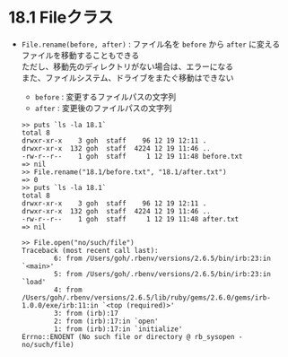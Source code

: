 # 18.1 Fileクラス

- `File.rename(before, after)` : ファイル名を `before` から `after` に変える  
    ファイルを移動することもできる  
    ただし、移動先のディレクトリがない場合は、エラーになる  
    また、ファイルシステム、ドライブをまたぐ移動はできない
    - `before` : 変更するファイルパスの文字列
    - `after` : 変更後のファイルパスの文字列

    ```
    >> puts `ls -la 18.1`
    total 8
    drwxr-xr-x    3 goh  staff    96 12 19 12:11 .
    drwxr-xr-x  132 goh  staff  4224 12 19 11:46 ..
    -rw-r--r--    1 goh  staff     1 12 19 11:48 before.txt
    => nil
    >> File.rename("18.1/before.txt", "18.1/after.txt")
    => 0
    >> puts `ls -la 18.1`
    total 8
    drwxr-xr-x    3 goh  staff    96 12 19 12:11 .
    drwxr-xr-x  132 goh  staff  4224 12 19 11:46 ..
    -rw-r--r--    1 goh  staff     1 12 19 11:48 after.txt
    => nil
    ```

    ```
    >> File.open("no/such/file")
    Traceback (most recent call last):
            6: from /Users/goh/.rbenv/versions/2.6.5/bin/irb:23:in `<main>'
            5: from /Users/goh/.rbenv/versions/2.6.5/bin/irb:23:in `load'
            4: from /Users/goh/.rbenv/versions/2.6.5/lib/ruby/gems/2.6.0/gems/irb-1.0.0/exe/irb:11:in `<top (required)>'
            3: from (irb):17
            2: from (irb):17:in `open'
            1: from (irb):17:in `initialize'
    Errno::ENOENT (No such file or directory @ rb_sysopen - no/such/file)
    ```

